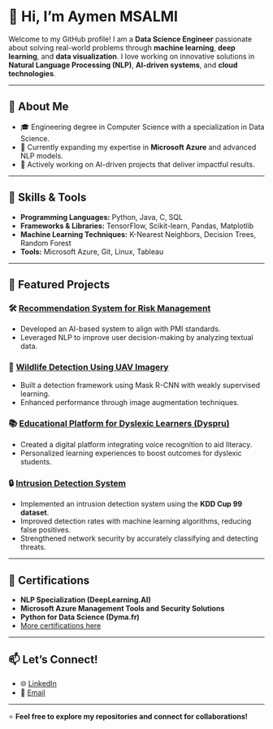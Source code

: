 # 👋 Hi, I’m Aymen MSALMI

Welcome to my GitHub profile! I am a **Data Science Engineer** passionate about solving real-world problems through **machine learning**, **deep learning**, and **data visualization**. I love working on innovative solutions in **Natural Language Processing (NLP)**, **AI-driven systems**, and **cloud technologies**.

---

## 🌟 About Me
- 🎓 Engineering degree in Computer Science with a specialization in Data Science.
- 🌱 Currently expanding my expertise in **Microsoft Azure** and advanced NLP models.
- 🔭 Actively working on AI-driven projects that deliver impactful results.

---

## 🔧 Skills & Tools
- **Programming Languages:** Python, Java, C, SQL
- **Frameworks & Libraries:** TensorFlow, Scikit-learn, Pandas, Matplotlib
- **Machine Learning Techniques:** K-Nearest Neighbors, Decision Trees, Random Forest
- **Tools:** Microsoft Azure, Git, Linux, Tableau

---

## 📂 Featured Projects

### 🛠️ [Recommendation System for Risk Management](https://github.com/aymen-msalmi/risk-management)
- Developed an AI-based system to align with PMI standards.
- Leveraged NLP to improve user decision-making by analyzing textual data.

### 🦌 [Wildlife Detection Using UAV Imagery](https://github.com/aymen-msalmi/wildlife-detection)
- Built a detection framework using Mask R-CNN with weakly supervised learning.
- Enhanced performance through image augmentation techniques.

### 📚 [Educational Platform for Dyslexic Learners (Dyspru)](https://github.com/aymen-msalmi/dyspru)
- Created a digital platform integrating voice recognition to aid literacy.
- Personalized learning experiences to boost outcomes for dyslexic students.
  
### 🔒 [Intrusion Detection System](https://github.com/aymen-msalmi/intrusion-detection)
- Implemented an intrusion detection system using the **KDD Cup 99 dataset**.
- Improved detection rates with machine learning algorithms, reducing false positives.
- Strengthened network security by accurately classifying and detecting threats.
---

## 📜 Certifications
- **NLP Specialization (DeepLearning.AI)**  
- **Microsoft Azure Management Tools and Security Solutions**  
- **Python for Data Science (Dyma.fr)**  
- [More certifications here](https://github.com/aymen-msalmi/certifications)

---

## 📫 Let’s Connect!
- 🌐 [LinkedIn](https://www.linkedin.com/in/aymen-msalmi)
- 📧 [Email](mailto:aymen.msalmi@esprit.tn)

---

⭐ **Feel free to explore my repositories and connect for collaborations!**
